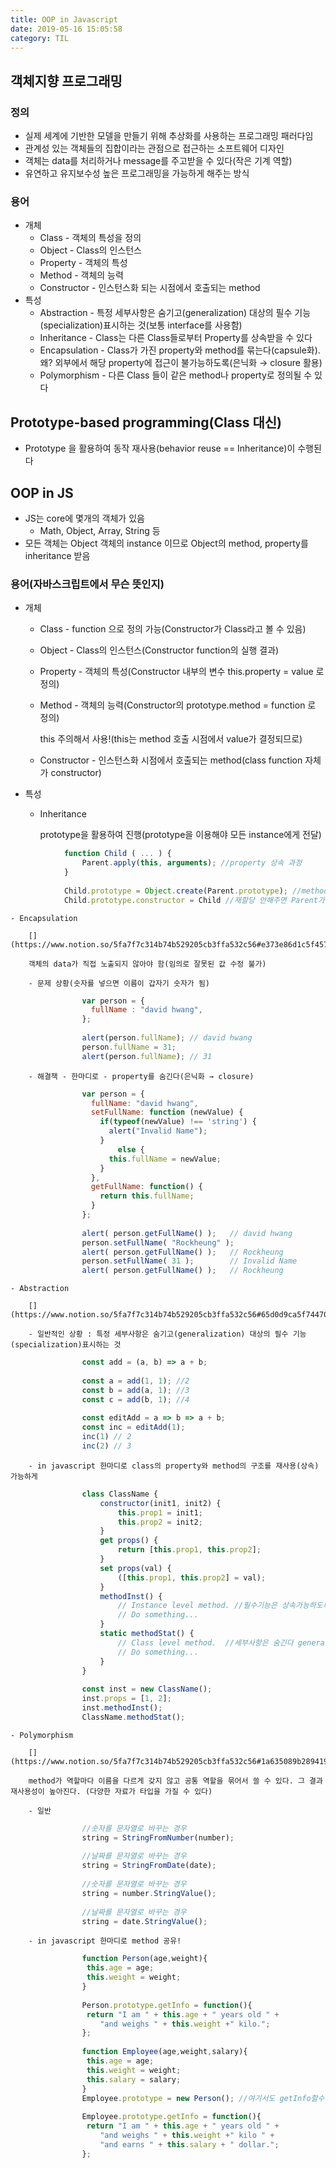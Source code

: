 ```yaml
---
title: OOP in Javascript
date: 2019-05-16 15:05:58
category: TIL
---
```


## 객체지향 프로그래밍

### 정의

- 실제 세계에 기반한 모델을 만들기 위해 추상화를 사용하는 프로그래밍 패러다임
- 관계성 있는 객체들의 집합이라는 관점으로 접근하는 소프트웨어 디자인
- 객체는 data를 처리하거나 message를 주고받을 수 있다(작은 기계 역할)
- 유연하고 유지보수성 높은 프로그래밍을 가능하게 해주는 방식

### 용어

- 개체
    - Class - 객체의 특성을 정의
    - Object - Class의 인스턴스
    - Property - 객체의 특성
    - Method - 객체의 능력
    - Constructor - 인스턴스화 되는 시점에서 호출되는 method
- 특성
    - Abstraction - 특정 세부사항은 숨기고(generalization) 대상의 필수 기능(specialization)표시하는 것(보통 interface를 사용함)
    - Inheritance - Class는 다른 Class들로부터 Property를 상속받을 수 있다
    - Encapsulation - Class가 가진 property와 method를 묶는다(capsule화). 왜? 외부에서 해당 property에 접근이 불가능하도록(은닉화 → closure 활용)
    - Polymorphism - 다른 Class 들이 같은 method나 property로 정의될 수 있다

## Prototype-based programming(Class 대신)

- Prototype 을 활용하여 동작 재사용(behavior reuse == Inheritance)이 수행된다

## OOP in JS

- JS는 core에 몇개의 객체가 있음
    - Math, Object, Array, String 등
- 모든 객체는 Object 객체의 instance 이므로 Object의 method, property를 inheritance 받음

### 용어(자바스크립트에서 무슨 뜻인지)

- 개체
    - Class - function 으로 정의 가능(Constructor가 Class라고 볼 수 있음)
    - Object - Class의 인스턴스(Constructor function의 실행 결과)
    - Property - 객체의 특성(Constructor 내부의 변수 this.property = value 로 정의)
    - Method - 객체의 능력(Constructor의 prototype.method = function 로 정의)

        this 주의해서 사용!(this는 method 호출 시점에서 value가 결정되므로)

    - Constructor - 인스턴스화 시점에서 호출되는 method(class function 자체가 constructor)
- 특성
    - Inheritance

        [](https://www.notion.so/5fa7f7c314b74b529205cb3ffa532c56#c60c5d6ebc5c46359ed1312f09847e14)

        prototype을 활용하여 진행(prototype을 이용해야 모든 instance에게 전달)
```js
            function Child ( ... ) {
            	Parent.apply(this, arguments); //property 상속 과정
            }
            
            Child.prototype = Object.create(Parent.prototype); //method 상속 과정
            Child.prototype.constructor = Child //재할당 안해주면 Parent가 constructor
```
    - Encapsulation

        [](https://www.notion.so/5fa7f7c314b74b529205cb3ffa532c56#e373e86d1c5f45709483237995097070)

        객체의 data가 직접 노출되지 않아야 함(임의로 잘못된 값 수정 불가) 

        - 문제 상황(숫자를 넣으면 이름이 갑자기 숫자가 됨)
```js
                var person = {
                  fullName : "david hwang",
                };
                 
                alert(person.fullName); // david hwang
                person.fullName = 31;
                alert(person.fullName); // 31
```
        - 해결책 - 한마디로 - property를 숨긴다(은닉화 → closure)
```js
                var person = {
                  fullName: "david hwang",
                  setFullName: function (newValue) {
                    if(typeof(newValue) !== 'string') {
                      alert("Invalid Name");
                    } 
                		else {
                      this.fullName = newValue;
                    }
                  },
                  getFullName: function() {
                    return this.fullName;
                  }
                };
                 
                alert( person.getFullName() );   // david hwang
                person.setFullName( "Rockheung" );
                alert( person.getFullName() );   // Rockheung
                person.setFullName( 31 );        // Invalid Name
                alert( person.getFullName() );   // Rockheung
```
    - Abstraction

        [](https://www.notion.so/5fa7f7c314b74b529205cb3ffa532c56#65d0d9ca5f74470a9f8dd170a272d358)

        - 일반적인 상황 : 특정 세부사항은 숨기고(generalization) 대상의 필수 기능(specialization)표시하는 것
```js
                const add = (a, b) => a + b;
                
                const a = add(1, 1); //2
                const b = add(a, 1); //3
                const c = add(b, 1); //4
                
                const editAdd = a => b => a + b;
                const inc = editAdd(1);
                inc(1) // 2
                inc(2) // 3
```
        - in javascript 한마디로 class의 property와 method의 구조를 재사용(상속)가능하게
```js
                class ClassName {
                    constructor(init1, init2) {
                        this.prop1 = init1;
                        this.prop2 = init2;
                    }
                    get props() {
                        return [this.prop1, this.prop2];
                    }
                    set props(val) {
                        ([this.prop1, this.prop2] = val);
                    }
                    methodInst() {
                        // Instance level method. //필수기능은 상속가능하도록(specialization)
                        // Do something...
                    }
                    static methodStat() {
                        // Class level method.  //세부사항은 숨긴다 generalization
                        // Do something...
                    }
                }
                
                const inst = new ClassName();
                inst.props = [1, 2];
                inst.methodInst();
                ClassName.methodStat();
```
    - Polymorphism

        [](https://www.notion.so/5fa7f7c314b74b529205cb3ffa532c56#1a635089b289419c93c58dcd696f9ff7)

        method가 역할마다 이름을 다르게 갖지 않고 공통 역할을 묶어서 쓸 수 있다. 그 결과 재사용성이 높아진다. (다양한 자료가 타입을 가질 수 있다)

        - 일반
```js
                //숫자를 문자열로 바꾸는 경우
                string = StringFromNumber(number);
                
                //날짜를 문자열로 바꾸는 경우
                string = StringFromDate(date);
                
                //숫자를 문자열로 바꾸는 경우
                string = number.StringValue();
                
                //날짜를 문자열로 바꾸는 경우
                string = date.StringValue();
```
        - in javascript 한마디로 method 공유!
```js
                function Person(age,weight){
                 this.age = age;
                 this.weight = weight;
                }
                
                Person.prototype.getInfo = function(){
                 return "I am " + this.age + " years old " +
                    "and weighs " + this.weight +" kilo.";
                };
                
                function Employee(age,weight,salary){
                 this.age = age;
                 this.weight = weight;
                 this.salary = salary;
                }
                Employee.prototype = new Person(); //여기서도 getInfo할수있지만 salary빠짐
                
                Employee.prototype.getInfo = function(){
                 return "I am " + this.age + " years old " +
                    "and weighs " + this.weight +" kilo " +
                    "and earns " + this.salary + " dollar.";  
                };
```